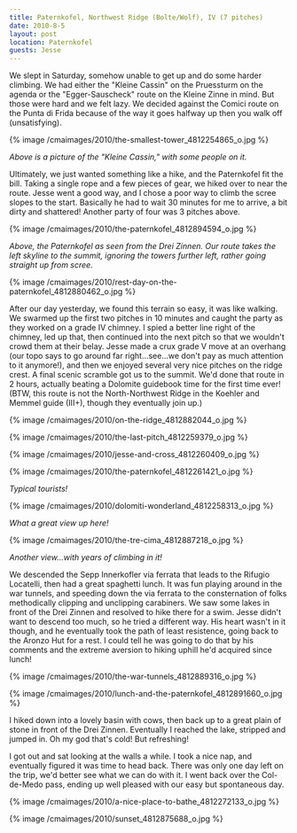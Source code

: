 ```yaml
---
title: Paternkofel, Northwest Ridge (Bolte/Wolf), IV (7 pitches)
date: 2010-8-5
layout: post
location: Paternkofel
guests: Jesse
---
```


We slept in Saturday, somehow unable to get up and do some harder climbing.
We had either the "Kleine Cassin" on the Pruessturm on the agenda or the
"Egger-Sauscheck" route on the Kleine Zinne in mind. But those were hard
and we felt lazy. We decided against the Comici route on the Punta di Frida
because of the way it goes halfway up then you walk off (unsatisfying).
  
  
{% image /cmaimages/2010/the-smallest-tower_4812254865_o.jpg %}
  
  
_Above is a picture of the "Kleine Cassin," with some people on it._
  
  
Ultimately, we just wanted something like a hike, and the Paternkofel
fit the bill. Taking a single rope and a few pieces of gear, we hiked over
to near the route. Jesse went a good way, and I chose a poor way to climb
the scree slopes to the start. Basically he had to wait 30 minutes for
me to arrive, a bit dirty and shattered! Another party of four was 3 pitches
above.
  
  
{% image /cmaimages/2010/the-paternkofel_4812894594_o.jpg %}
  
  
_Above, the Paternkofel as seen from the Drei Zinnen. Our route takes the left skyline to the summit, ignoring the towers further left, rather going straight up from scree._
  
  
{% image /cmaimages/2010/rest-day-on-the-paternkofel_4812880462_o.jpg %}
  
  
After our day yesterday, we found this terrain so easy, it was like walking.
We swarmed up the first two pitches in 10 minutes and caught the party
as they worked on a grade IV chimney. I spied a better line right of the
chimney, led up that, then continued into the next pitch so that we wouldn't
crowd them at their belay. Jesse made a crux grade V move at an overhang
(our topo says to go around far right...see...we don't pay as much attention
to it anymore!), and then we enjoyed several very nice pitches on the ridge
crest. A final scenic scramble got us to the summit. We'd done that route
in 2 hours, actually beating a Dolomite guidebook time for the first time
ever! (BTW, this route is not the North-Northwest Ridge in the Koehler
and Memmel guide (III+), though they eventually join up.)
  
  
{% image /cmaimages/2010/on-the-ridge_4812882044_o.jpg %}
  
{% image /cmaimages/2010/the-last-pitch_4812259379_o.jpg %}
  
{% image /cmaimages/2010/jesse-and-cross_4812260409_o.jpg %}
  
{% image /cmaimages/2010/the-paternkofel_4812261421_o.jpg %}
  
_Typical tourists!_
  
  
{% image /cmaimages/2010/dolomiti-wonderland_4812258313_o.jpg %}
  
_What a great view up here!_
  
  
{% image /cmaimages/2010/the-tre-cima_4812887218_o.jpg %}
  
_Another view...with years of climbing in it!_
  
  
We descended the Sepp Innerkofler via ferrata that leads to the Rifugio
Locatelli, then had a great spaghetti lunch. It was fun playing around
in the war tunnels, and speeding down the via ferrata to the consternation
of folks methodically clipping and unclipping carabiners. We saw some lakes
in front of the Drei Zinnen and resolved to hike there for a swim. Jesse
didn't want to descend too much, so he tried a different way. His heart
wasn't in it though, and he eventually took the path of least resistence,
going back to the Aronzo Hut for a rest. I could tell he was going to do
that by his comments and the extreme aversion to hiking uphill he'd acquired
since lunch!
  
  
{% image /cmaimages/2010/the-war-tunnels_4812889316_o.jpg %}
  
{% image /cmaimages/2010/lunch-and-the-paternkofel_4812891660_o.jpg %}
  
  
I hiked down into a lovely basin with cows, then back up to a great plain
of stone in front of the Drei Zinnen. Eventually I reached the lake, stripped
and jumped in. Oh my god that's cold! But refreshing!
  
  
I got out and sat looking at the walls a while. I took a nice nap, and
eventually figured it was time to head back. There was only one day left
on the trip, we'd better see what we can do with it. I went back over the
Col-de-Medo pass, ending up well pleased with our easy but spontaneous
day.
  
  
{% image /cmaimages/2010/a-nice-place-to-bathe_4812272133_o.jpg %}
  
{% image /cmaimages/2010/sunset_4812875688_o.jpg %}

